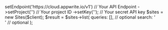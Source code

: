 <?php

use Appwrite\Client;
use Appwrite\Services\Sites;

$client = (new Client())
    ->setEndpoint('https://cloud.appwrite.io/v1') // Your API Endpoint
    ->setProject('<YOUR_PROJECT_ID>') // Your project ID
    ->setKey('<YOUR_API_KEY>'); // Your secret API key

$sites = new Sites($client);

$result = $sites->list(
    queries: [], // optional
    search: '<SEARCH>' // optional
);